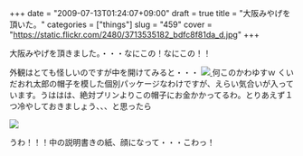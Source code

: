 +++
date = "2009-07-13T01:24:07+09:00"
draft = true
title = "大阪みやげを頂いた。"
categories = ["things"]
slug = "459"
cover = "https://static.flickr.com/2480/3713535182_bdfc8f81da_d.jpg"
+++

大阪みやげを頂きました。・・・なにこの！なにこの！！
<a title="R0011008.JPG" href="https://www.flickr.com/photos/30749043@N07/3713535182/">
<img src="https://static.flickr.com/2480/3713535182_bdfc8f81da_d.jpg" border="0" alt="" />
</a>

外観はとても怪しいのですが中を開けてみると・・・
<a title="R0011009.JPG" href="https://www.flickr.com/photos/30749043@N07/3712729023/">
  <img src="https://static.flickr.com/3447/3712729023_a8a0c18e17_d.jpg" border="0"/>
</a>
何このかわゆすｗ
くいだおれ太郎の帽子を模した個別パッケージなわけですが、えらい気合いが入っています。うははは、絶対プリンよりこの帽子にお金かかってるわ。とりあえず１つ冷やしておきましょう、、、と思ったら

<a title="R0011012.JPG" href="https://www.flickr.com/photos/30749043@N07/3713546836/">
  <img src="https://static.flickr.com/2670/3713546836_510203719f_d.jpg" border="0"/>
</a>

うわ！！！中の説明書きの紙、顔になって・・・こわっ！
